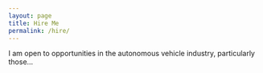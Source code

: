 ```yaml
---
layout: page
title: Hire Me
permalink: /hire/
---
```


I am open to opportunities in the autonomous vehicle industry, particularly those...
